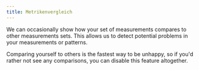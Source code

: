```yaml
---
title: Metrikenvergleich
---
```


We can occasionally show how your set of measurements compares to other measurements sets. This allows us to detect potential problems in your measurements or patterns.

Comparing yourself to others is the fastest way to be unhappy, so if you'd rather not see any comparisons, you can disable this feature altogether.
